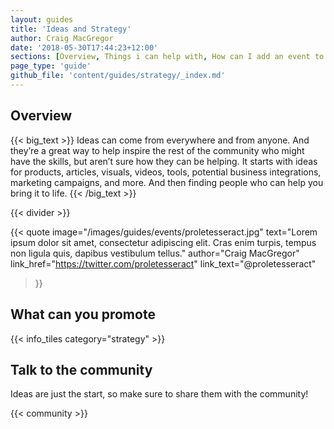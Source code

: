 ```yaml
---
layout: guides
title: 'Ideas and Strategy'
author: Craig MacGregor
date: '2018-05-30T17:44:23+12:00'
sections: [Overview, Things i can help with, How can I add an event to NavHub]
page_type: 'guide'
github_file: 'content/guides/strategy/_index.md'
---
```


## Overview

{{< big_text >}}
Ideas can come from everywhere and from anyone. And they’re a great way to help inspire the rest of the community who might have the skills, but aren’t sure how they can be helping. It starts with ideas for products, articles, visuals, videos, tools, potential business integrations, marketing campaigns, and more. And then finding people who can help you bring it to life. 
{{< /big_text >}}

{{< divider >}}


{{< quote
  image="/images/guides/events/proletesseract.jpg"
  text="Lorem ipsum dolor sit amet, consectetur adipiscing elit. Cras enim turpis, tempus non ligula quis, dapibus vestibulum tellus."
  author="Craig MacGregor"
  link_href="https://twitter.com/proletesseract"
  link_text="@proletesseract"
>}}

## What can you promote

{{< info_tiles category="strategy" >}}

## Talk to the community

Ideas are just the start, so make sure to share them with the community!

{{< community >}}